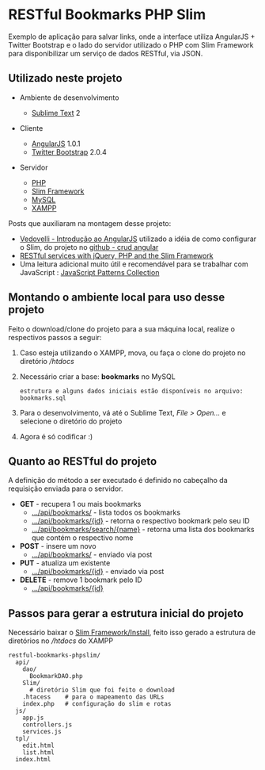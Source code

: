 RESTful Bookmarks PHP Slim
=================================

Exemplo de aplicação para salvar links, onde a interface utiliza AngularJS + Twitter Bootstrap e o lado do servidor utilizado o PHP com Slim Framework para disponibilizar um serviço de dados RESTful, via JSON.

Utilizado neste projeto
-----------------------

* Ambiente de desenvolvimento
  * [Sublime Text](http://www.sublimetext.com/) 2

* Cliente
  * [AngularJS](http://angularjs.org/) 1.0.1
  * [Twitter Bootstrap](twitter.github.com/bootstrap) 2.0.4

* Servidor
  * [PHP](http://php.net/)
  * [Slim Framework](http://www.slimframework.com/) 
  * [MySQL](http://www.mysql.com/)
  * [XAMPP](http://www.apachefriends.org/pt_br/xampp.html)

Posts que auxiliaram na montagem desse projeto:

* [Vedovelli - Introdução ao AngularJS](http://blog.vedovelli.com.br/?p=1946) utilizado a idéia de como configurar o Slim, do projeto no [github - crud angular](https://github.com/vedovelli/crud-angular/)
* [RESTful services with jQuery, PHP and the Slim Framework](http://coenraets.org/blog/2011/12/restful-services-with-jquery-php-and-the-slim-framework/)
* Uma leitura adicional muito útil e recomendável para se trabalhar com JavaScript : [JavaScript Patterns Collection](http://shichuan.github.com/javascript-patterns/)
  
Montando o ambiente local para uso desse projeto
------------------------------------------------
Feito o download/clone do projeto para a sua máquina local, realize o respectivos passos a seguir:

1. Caso esteja utilizando o XAMPP, mova, ou faça o clone do projeto no diretório */htdocs*

2. Necessário criar a base: **bookmarks** no MySQL
	
	`estrutura e alguns dados iniciais estão disponíveis no arquivo: bookmarks.sql`

3. Para o desenvolvimento, vá até o Sublime Text, *File > Open...* e selecione o diretório do projeto

4. Agora é só codificar :)


Quanto ao RESTful do projeto
----------------------------
A definição do método a ser executado é definido no cabeçalho da requisição enviada para o servidor.

* **GET** - recupera 1 ou mais bookmarks
	* [.../api/bookmarks/]() - lista todos os bookmarks
	* [.../api/bookmarks/{id}]() - retorna o respectivo bookmark pelo seu ID
	* [.../api/bookmarks/search/{name}]() - retorna uma lista dos bookmarks que contém o respectivo nome
* **POST** - insere um novo
	* [.../api/bookmarks/]() - enviado via post
* **PUT** - atualiza um existente
	* [.../api/bookmarks/{id}]() - enviado via post 
* **DELETE** - remove 1 bookmark pelo ID
	* [.../api/bookmarks/{id}]() 

Passos para gerar a estrutura inicial do projeto
------------------------------------------------

Necessário baixar o [Slim Framework/Install](http://www.slimframework.com/install), feito isso gerado a estrutura de diretórios no */htdocs* do XAMPP

<pre><code>restful-bookmarks-phpslim/
  api/
    dao/
      BookmarkDAO.php
    Slim/
      # diretório Slim que foi feito o download
    .htacess    # para o mapeamento das URLs
    index.php   # configuração do slim e rotas
  js/
    app.js
    controllers.js
    services.js
  tpl/
    edit.html
    list.html
  index.html</code></pre>
